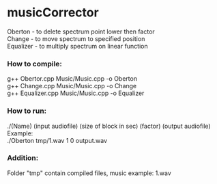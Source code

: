 # musicCorrector

Oberton - to delete spectrum point lower then factor  
Change - to move spectrum to specified position  
Equalizer - to multiply spectrum on linear function  
  
### How to compile:  
g++ Obertor.cpp Music/Music.cpp -o Oberton  
g++ Change.cpp Music/Music.cpp -o Change  
g++ Equalizer.cpp Music/Music.cpp -o Equalizer  
  
### How to run:  
./(Name) (input audiofile) (size of block in sec) (factor) (output audiofile)  
Example:  
./Oberton tmp/1.wav 1 0 output.wav  

### Addition:
Folder \"tmp\" contain compiled files, music example: 1.wav 
